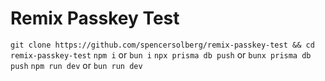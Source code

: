 # Remix Passkey Test

`git clone https://github.com/spencersolberg/remix-passkey-test && cd remix-passkey-test`
`npm i` or `bun i`
`npx prisma db push` or `bunx prisma db push`
`npm run dev` or `bun run dev`
